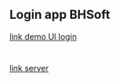 ## Login app BHSoft
[link demo UI login](https://login-app-bhsoft.netlify.app/home)
#
[link server](https://server-a36643.herokuapp.com/user/)

